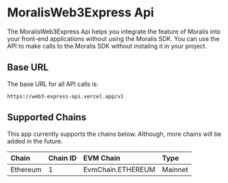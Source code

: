 # MoralisWeb3Express Api

The MoralisWeb3Express Api helps you integrate the feature of Moralis into your front-end applications without using the Moralis SDK. You can use the API to make calls to the Moralis SDK without instaling it in your project.

## Base URL

The base URL for all API calls is:

```text
https://web3-express-api.vercel.app/v1
```

## Supported Chains

This app currently supports the chains below. Although, more chains will be added in the future.

<!-- table with even color -->

| Chain | Chain ID | EVM Chain |Type |
| :--- | :--- | :--- | :--- |
| Ethereum | 1 | EvmChain.ETHEREUM | Mainnet |
